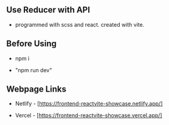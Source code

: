 ## Use Reducer with API

- programmed with scss and react. created with vite.

## Before Using

- npm i

- "npm run dev"

## Webpage Links

- Netlify - [https://frontend-reactvite-showcase.netlify.app/]

- Vercel - [https://frontend-reactvite-showcase.vercel.app/]
